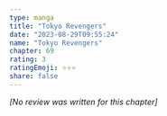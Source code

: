 ```yaml
---
type: manga
title: "Tokyo Revengers"
date: "2023-08-29T09:55:24"
name: "Tokyo Revengers"
chapter: 69
rating: 3
ratingEmoji: ⭐️⭐️⭐️
share: false
---
```


_[No review was written for this chapter]_
